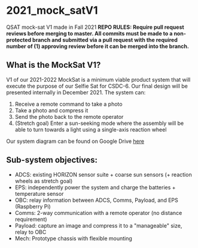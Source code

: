 # 2021_mock_satV1
QSAT mock-sat V1 made in Fall 2021
**REPO RULES: Require pull request reviews before merging to master. All commits must be made to a non-protected branch and submitted via a pull request with the required number of (1) approving review before it can be merged into the branch.**

## What is the MockSat V1?
V1 of our 2021-2022 MockSat is a minimum viable product system that will execute the purpose of our Selfie Sat for CSDC-6. Our final design will be presented internally in December 2021. The system can:
1. Receive a remote command to take a photo
2. Take a photo and compress it
3. Send the photo back to the remote operator
4. (Stretch goal) Enter a sun-seeking mode where the assembly will be able to turn towards a light using a single-axis reaction wheel

Our system diagram can be found on Google Drive [here](https://drive.google.com/file/d/1jAuO0hj80AlA5cXQ0SSzOl2MZYgsEeIt/view?usp=sharing)

## Sub-system objectives:
* ADCS: existing HORIZON sensor suite + coarse sun sensors (+ reaction wheels as stretch goal)
* EPS: independently power the system and charge the batteries + temperature sensor
* OBC: relay information between ADCS, Comms, Payload, and EPS (Raspberry Pi)
* Comms: 2-way communication with a remote operator (no distance requirement)
* Payload: capture an image and compress it to a "manageable" size, relay to OBC
* Mech: Prototype chassis with flexible mounting
